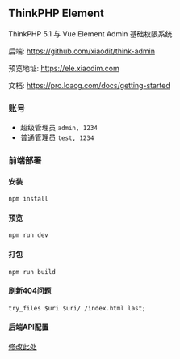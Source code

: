 ## ThinkPHP Element
ThinkPHP 5.1 与 Vue Element Admin 基础权限系统  

后端: https://github.com/xiaodit/think-admin  

预览地址: https://ele.xiaodim.com

文档: https://pro.loacg.com/docs/getting-started

### 账号
* 超级管理员 `admin, 1234` 
* 普通管理员 `test, 1234`

### 前端部署
#### 安装
```
npm install
```
#### 预览
```
npm run dev
```
#### 打包
```
npm run build
```
#### 刷新404问题
```nginx
try_files $uri $uri/ /index.html last;
```
#### 后端API配置
[修改此处](https://github.com/xiaodit/think-element/blob/master/config/dev.env.js#L4)
